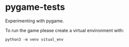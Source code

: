 # pygame-tests
Experimenting with pygame.

To run the game please create a virtual environment with:
```
python3 -m venv vitual_env
```
